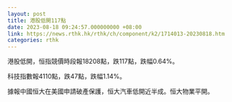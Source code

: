 ```yaml
---
layout: post
title: 港股低開117點
date: 2023-08-18 09:24:57.000000000 +08:00
link: https://news.rthk.hk/rthk/ch/component/k2/1714013-20230818.htm
categories: rthk
---
```


港股低開，恒指競價時段報18208點，跌117點，跌幅0.64%。

科技指數報4110點，跌47點，跌幅1.14%。

據報中國恒大在美國申請破產保護，恒大汽車低開近半成。恒大物業平開。
